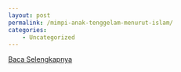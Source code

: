 ```yaml
---
layout: post
permalink: /mimpi-anak-tenggelam-menurut-islam/
categories:
    - Uncategorized
---
```


[Baca Selengkapnya](/09)